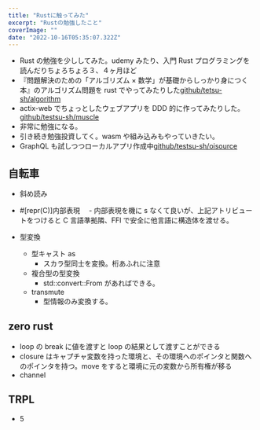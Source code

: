 ```yaml
---
title: "Rustに触ってみた"
excerpt: "Rustの勉強したこと"
coverImage: ""
date: "2022-10-16T05:35:07.322Z"
---
```


- Rust の勉強を少ししてみた。udemy みたり、入門 Rust プログラミングを読んだりちょろちょろ３、４ヶ月ほど
- 『問題解決のための「アルゴリズム × 数学」が基礎からしっかり身につく本』のアルゴリズム問題を rust でやってみたりした[github/tetsu-sh/algorithm](https://github.com/tetsu-sh/algorithm)
- actix-web でちょっとしたウェブアプリを DDD 的に作ってみたりした。[github/testsu-sh/muscle](https://github.com/tetsu-sh/muscle)
- 非常に勉強になる。
- 引き続き勉強投資してく。wasm や組み込みもやっていきたい。
- GraphQL も試しつつローカルアプリ作成中[github/testsu-sh/oisource](https://github.com/tetsu-sh/oisource)

## 自転車

- 斜め読み
- #[repr(C)]内部表現
  　- 内部表現を機に s なくて良いが、上記アトリビュートをつけると C 言語準拠隣、FFI で安全に他言語に構造体を渡せる。

- 型変換
  - 型キャスト as
    - スカラ型同士を変換。桁あふれに注意
  - 複合型の型変換
    - std::convert::From があればできる。
  - transmute
    - 型情報のみ変換する。

## zero rust

- loop の break に値を渡すと loop の結果として渡すことができる
- closure はキャプチャ変数を持った環境と、その環境へのポインタと関数へのポインタを持つ。move をすると環境に元の変数から所有権が移る
- channel

## TRPL

- 5
